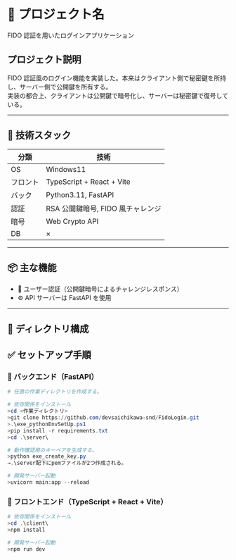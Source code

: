 # 🚀 プロジェクト名

FIDO 認証を用いたログインアプリケーション

## プロジェクト説明

FIDO 認証風のログイン機能を実装した。本来はクライアント側で秘密鍵を所持し、サーバー側で公開鍵を所有する。  
実装の都合上、クライアントは公開鍵で暗号化し、サーバーは秘密鍵で復号している。

---

## 🧪 技術スタック

| 分類     | 技術                              |
| -------- | --------------------------------- |
| OS       | Windows11                         |
| フロント | TypeScript + React + Vite         |
| バック   | Python3.11, FastAPI               |
| 認証     | RSA 公開鍵暗号, FIDO 風チャレンジ |
| 暗号     | Web Crypto API                    |
| DB       | ×                                 |

---

## 📦 主な機能

- 🔐 ユーザー認証（公開鍵暗号によるチャレンジレスポンス）
- ⚙️ API サーバーは FastAPI を使用

---

## 📁 ディレクトリ構成

## ✅ セットアップ手順

### 🔧 バックエンド（FastAPI）

```PowerShell
# 任意の作業ディレクトリを作成する。

# 依存関係をインストール
>cd <作業ディレクトリ>
>git clone https://github.com/devsaichikawa-snd/FidoLogin.git
>.\exe_pythonEnvSetUp.ps1
>pip install -r requirements.txt
>cd .\server\

# 動作確認用のキーペアを生成する。
>python exe_create_key.py
→.\server配下にpemファイルが2つ作成される。

# 開発サーバー起動
>uvicorn main:app --reload
```

### 🔧 フロントエンド（TypeScript + React + Vite）

```PowerShell
# 依存関係をインストール
>cd .\client\
>npm install

# 開発サーバー起動
>npm run dev
```
